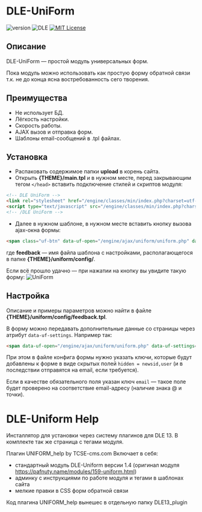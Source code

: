 # DLE-UniForm
![version](https://img.shields.io/badge/version-0.1-red.svg?style=flat-square "Version")
![DLE](https://img.shields.io/badge/DLE-10.X-green.svg?style=flat-square "DLE Version")
[![MIT License](https://img.shields.io/badge/license-MIT-blue.svg?style=flat-square)](https://github.com/pafnuty/DLE-UniForm/blob/master/LICENSE)

## Описание
DLE-UniForm — простой модуль универсальных форм.

Пока модуль можно использовать как простую форму обратной связи т.к. не до конца ясна востребованность сего творения.

## Преимущества
- Не использует БД.
- Лёгкость настройки.
- Скорость работы.
- AJAX вызов и отправка форм.
- Шаблоны email-сообщений в .tpl файлах.

## Установка
- Распаковать содержимое папки **upload** в корень сайта.
- Открыть **{THEME}/main.tpl** и в нужном месте, перед закрывающим тегом `</head>` вставить подключение стилей и скриптов модуля:
```html
<!-- DLE UniForm -->
<link rel="stylesheet" href="/engine/classes/min/index.php?charset=utf-8&amp;f={THEME}/uniform/css/uniform.css&amp;01" />
<script type="text/javascript" src="/engine/classes/min/index.php?charset=utf-8&amp;f={THEME}/uniform/js/jquery.magnificpopup.min.js,{THEME}/uniform/js/jquery.ladda.min.js,{THEME}/uniform/js/jquery.form.min.js,{THEME}/uniform/js/uniform.js&amp;01"></script>
<!-- /DLE UniForm -->
```
- Далее в нужном шаблоне, в нужном месте вставить кнопку вызова ajax-окна формы:
```html
<span class="uf-btn" data-uf-open="/engine/ajax/uniform/uniform.php" data-uf-settings='{"formConfig": "feedback"}'>Обратная связь</span>
```
где **feedback** — имя файла шаблона с настройками, располагающегося в папке **{THEME}/uniform/config/**.

Если всё прошло удачно — при нажатии на кнопку вы увидите такую форму:
![UniForm](https://dl.dropboxusercontent.com/u/8142395/uniform.png "UniForm")

## Настройка
Описание и примеры параметров можно найти в файле **{THEME}/uniform/config/feedback.tpl**.

В форму можно передавать дополнительные данные со страницы через атрибут `data-uf-settings`. Например так:
```html
<span data-uf-open="/engine/ajax/uniform/uniform.php" data-uf-settings='{"formConfig": "feedback", "fields":{"newsid": "56", "user": "ПафНутиЙ"}}'>Обратная связь</span>
```
При этом в файле конфига формы нужно указать ключи, которые будут добавлены к форме в виде скрытых полей `hidden = newsid,user` (и в последствии отправятся на email, если требуется).

Если в качестве обязательного поля указан ключ `email` — такое поле будет проверено на соответствие email-адресу (наличие знака @ и точки).


# DLE-Uniform Help 
Инсталлятор для установки через систему плагинов для DLE 13. В комплекте так же страница с тегами модуля.

Плагин UNIFORM_help by TCSE-cms.com
Включает в себя:
- стандартный модуль DLE-Uniform версии 1.4 (оригинал модуля https://pafnuty.name/modules/159-uniform.html)
- админку с инструкциями по работе модуля и тегами в шаблонах сайта
- мелкие правки в CSS форм обратной связи

Код плагина UNIFORM_help вынешес в отдельную папку DLE13_plugin



